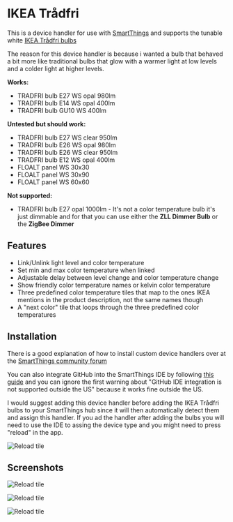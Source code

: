 # IKEA Trådfri
This is a device handler for use with [SmartThings](https://www.smartthings.com/) and supports the tunable white [IKEA Trådfri bulbs](http://www.ikea.com/us/en/search/?query=tradfri)

The reason for this device handler is because i wanted a bulb that behaved a bit more like traditional bulbs that glow with a warmer light at low levels and a colder light at higher levels.

**Works:**
- TRADFRI bulb E27 WS opal 980lm
- TRADFRI bulb E14 WS opal 400lm
- TRADFRI bulb GU10 WS 400lm 

**Untested but should work:**
- TRADFRI bulb E27 WS clear 950lm
- TRADFRI bulb E26 WS opal 980lm
- TRADFRI bulb E26 WS clear 950lm
- TRADFRI bulb E12 WS opal 400lm
- FLOALT panel WS 30x30
- FLOALT panel WS 30x90
- FLOALT panel WS 60x60

**Not supported:**
- TRADFRI bulb E27 opal 1000lm - It's not a color temperature bulb it's just dimmable and for that you can use either the **ZLL Dimmer Bulb** or the **ZigBee Dimmer**

## Features
- Link/Unlink light level and color temperature
- Set min and max color temperature when linked
- Adjustable delay between level change and color temperature change
- Show friendly color temperature names or kelvin color temperature
- Three predefined color temperature tiles that map to the ones IKEA mentions in the product description, not the same names though
- A "next color" tile that loops through the three predefined color temperatures

## Installation
There is a good explanation of how to install custom device handlers over at the [SmartThings community forum](https://community.smartthings.com/t/ikea-tradfri/59229/189)

You can also integrate GitHub into the SmartThings IDE by following [this guide](http://docs.smartthings.com/en/latest/tools-and-ide/github-integration.html) and you can ignore the first warning about "GitHub IDE integration is not supported outside the US" because it works fine outside the US.

I would suggest adding this device handler before adding the IKEA Trådfri bulbs to your SmartThings hub since it will then automatically detect them and assign this handler. If you ad the handler after adding the bulbs you will need to use the IDE to assing the device type and you might need to press "reload" in the app.

![Reload tile](https://github.com/edvaldeysteinsson/IKEA-Tradfri/blob/master/images/01.png)

## Screenshots
![Reload tile](https://github.com/edvaldeysteinsson/IKEA-Tradfri/blob/master/images/02.png)

![Reload tile](https://github.com/edvaldeysteinsson/IKEA-Tradfri/blob/master/images/03.png)

![Reload tile](https://github.com/edvaldeysteinsson/IKEA-Tradfri/blob/master/images/04.png)
